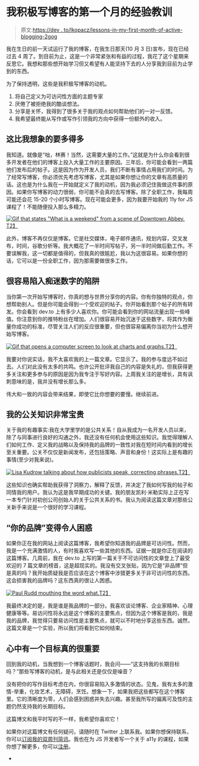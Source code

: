 # 我积极写博客的第一个月的经验教训

> 原文:[https://dev . to/lkopacz/lessons-in-my-first-month-of-active-blogging-2gog](https://dev.to/lkopacz/lessons-in-my-first-month-of-active-blogging-2gog)

我在生日的前一天试运行了我的博客，在我生日那天(10 月 3 日)宣布，现在已经过去 4 周了。到目前为止，这是一个非常紧张和有益的过程，我花了这个星期来反思它。我想和那些想开始学习但又希望有人能坚持下去的人分享我到目前为止学到的东西。

为了保持透明，这些是我积极写博客的动机。

1.  将自己定义为可访问性方面的主题专家
2.  厌倦了被拒绝我的酷谈想法。
3.  分享是关怀，我得到了很多关于我的观点如何帮助他们的一对一反馈。
4.  我希望最终能从写作或写作引领我的方向中获得一份额外的收入。

## 这比我想象的要多得多

我知道。就像是“咄，林赛！当然，这需要大量的工作。”这就是为什么你会看到很多开发者在他们的博客上投入大量工作的主要原因。三年后，你可能会看到一两篇他们发布后的帖子。这是因为作为开发人员，我们不断有事情占用我们的时间。为了经常写博客，你必须优先考虑写博客，尤其是如果你想让你的文章有高质量的话。这也是为什么我在一开始就定义了我的动机，因为我必须记住我做这件事的原因。如果你写博客的动力很弱，你可能不会真的去写博客。除了全职工作，我每周可能还会花 15-20 个小时写博客。现在可能会更多，因为我要开始我的 11y for JS 课程了！不能随便投入那么多精力。

[![Gif that states "What is a weekend" from a scene of Downtown Abbey.](../Images/72a7f0d419c20fa223ff2b804fca48c7.png)T2】](https://i.giphy.com/media/Gsrj1RAgVBQ9q/giphy.gif)

此外，博客不再仅仅是博客。它是社交媒体，电子邮件通讯，规划内容，交叉发布，时间，谷歌分析等。我大概花了一半时间写帖子，另一半时间做后勤工作。不要误解我，这一切都是值得的，但我真的很尴尬，我以为这很容易。如果你想的话，它可以是一份全职工作，因为那需要做很多工作。

## [](#its-easy-to-fall-into-the-trap-of-obsessing-over-numbers)很容易陷入痴迷数字的陷阱

当你第一次开始写博客时，你真的想与世界分享你的内容。你有你独特的观点，你想帮助别人。但是你可能会得到一个受欢迎的帖子。你开始看到那个帖子的所有转发。你会看到 dev.to 上有多少人喜欢你。你可能会看到你的网站流量出现一些峰值。你注意到你的推特粉丝在增加。人们很容易开始沉迷于这些数字，将其作为衡量你成功的标准，尽管关注人们的反应很重要，但也很容易偏离你当初为什么想开始写博客。

[![Gif that opens a computer screen to look at charts and graphs.](../Images/f75aa81e3a20fdb792ee3aae11299816.png)T2】](https://i.giphy.com/media/l46Cy1rHbQ92uuLXa/giphy.gif)

我要对你说实话，我不太喜欢我的上一篇文章。它显示了。我的参与度远不如过去。人们对此没有太多的共鸣。也许公开批评我自己的内容是失礼的，但我获得更多关注和更多参与的原因是因为我专注于写好内容。上周我关注的是增长，具有讽刺意味的是，我并没有增长那么多。

伟大和一致的内容会带来结果，即使它比你想要的要慢。继续前进。

## 我的公关知识非常宝贵

关于我的有趣事实:我在大学里学的是公共关系！自从我成为一名开发人员以来，除了与同事进行良好的沟通之外，我还没有任何机会使用这些知识。我觉得理解人们如何工作、定义我的战略以及保持我的品牌的一致性对我在短时间内看到的增长至关重要。公关不仅仅是新闻发布，还包括策略、声音和身份！这实际上是有趣的事情(至少对我来说)。

[![Lisa Kudrow talking about how publicists speak, correcting phrases.](../Images/0a469d3a569d658532e2859ffbad61de.png)T2】](https://i.giphy.com/media/TlK63EEEdDBzPHAMtc4/giphy.gif)

这些知识也确实帮助我获得了洞察力，解释了反馈，并决定了我如何写我的帖子和同情我的用户。我认为这是我早期成功的关键。我的朋友凯利·米勒实际上正在写一本专门针对初创公司创始人的关于公共关系的书。我认为阅读这篇文章对那些公关新手来说是一个很好的学习课程。

## [](#your-brand-gets-really-confusing)“你的品牌”变得令人困惑

如果你正在我的网站上阅读这篇博客，我希望你知道我的品牌是可访问性。然而，我是一个充满激情的人，有时我喜欢写一些其他的东西。证据一就是你正在阅读的这篇博客。几周前，我在 dev.to 上写的第一篇关于不可访问性的文章登上了最受欢迎的 7 篇文章的榜首，这是超现实的。我没有交叉张贴，因为它是“非品牌”但是真的吗？我开始质疑我是否应该在这个博客中涉猎更多关于非可访问性的东西。这会损害我的品牌吗？这东西真的很让人困惑。

[![Paul Rudd mouthing the word what.](../Images/e40746e4b52da860894c79196d3a4648.png)T2】](https://i.giphy.com/media/GmdFiZtdJtQty/giphy.gif)

我最终决定的是，我是谁是我品牌的一部分。我喜欢谈论博客、企业家精神、心理健康等等。易访问性将永远是这个博客的主要焦点，但因为这个博客是我的，我是我的品牌，我觉得只要易访问性是主要焦点，就可以不时地分享这些东西。诚然，这篇文章是一个实验，所以我们将看到它如何结束。

## 心中有一个目标真的很重要

回到我的动机，当我想到一个博客话题时，我会问——“这支持我的长期目标吗？”那些写博客的动机，是与此相关还是仅仅是噪音？

没有把你的写作目标考虑在内，你很容易陷入多激情的状态。见鬼，我有太多的激情-举重，化妆艺术，无障碍，烹饪。想象一下，如果我把这些都写在这个博客里。它的清晰度为零，人们会感到困惑并失去兴趣。甚至我所写的偏离可及性的主题仍然支持我的长期目标。

这篇博文和我平时写的不一样，我希望你喜欢它！

如果你对这篇博文有任何疑问，请随时在 Twitter 上联系我。如果你想保持联系，你可以[订阅我的双周刊简讯](http://eepurl.com/dy1USP)。我也在为 JS 开发者写一个关于 a11y 的课程，如果你想了解更多，你可以[注册](http://eepurl.com/dJTkXg)。

-